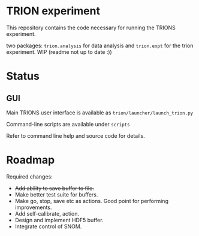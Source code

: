 # TRION experiment

This repository contains the code necessary for running the TRIONS experiment. 

two packages: `trion.analysis` for data analysis and 
`trion.expt` for the trion experiment. WIP (readme not up to date :))

# Status

## GUI
Main TRIONS user interface is available as `trion/launcher/launch_trion.py`

Command-line scripts are available under `scripts`

Refer to command line help and source code for details.

# Roadmap

Required changes:
- ~~Add ability to save buffer to file.~~
- Make better test suite for buffers.
- Make go, stop, save etc as actions. Good point for performing improvements.
- Add self-calibrate, action.
- Design and implement HDF5 buffer.
- Integrate control of SNOM.
